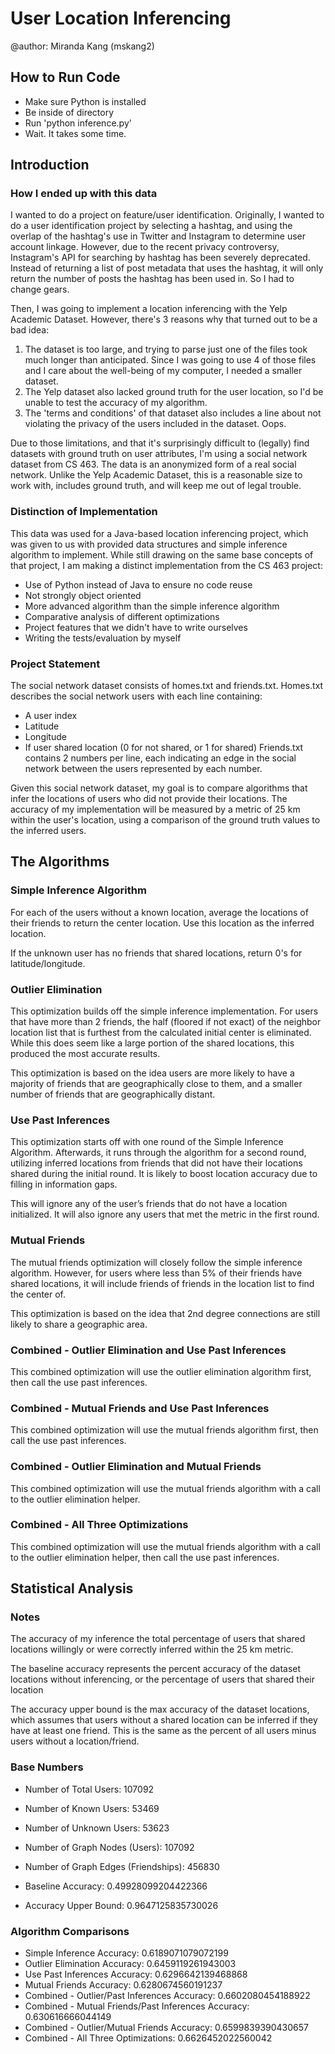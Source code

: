 # User Location Inferencing
@author: Miranda Kang (mskang2)

## How to Run Code

- Make sure Python is installed
- Be inside of directory
- Run 'python inference.py'
- Wait.  It takes some time.

## Introduction
 
### How I ended up with this data

I wanted to do a project on feature/user identification.  Originally, I wanted to do a user identification project by selecting a hashtag, and using the overlap of the hashtag's use in Twitter and Instagram to determine user account linkage.  However, due to the recent privacy controversy, Instagram's API for searching by hashtag has been severely deprecated.  Instead of returning a list of post metadata that uses the hashtag, it will only return the number of posts the hashtag has been used in. So I had to change gears.

Then, I was going to implement a location inferencing with the Yelp Academic Dataset.  However, there's 3 reasons why that turned out to be a bad idea:
1. The dataset is too large, and trying to parse just one of the files took much longer than anticipated.  Since I was going to use 4 of those files and I care about the well-being of my computer, I needed a smaller dataset.  
2. The Yelp dataset also lacked ground truth for the user location, so I'd be unable to test the accuracy of my algorithm.
3. The 'terms and conditions' of that dataset also includes a line about not violating the privacy of the users included in the dataset.  Oops.

Due to those limitations, and that it's surprisingly difficult to (legally) find datasets with ground truth on user attributes, I'm using a social network dataset from CS 463.  The data is an anonymized form of a real social network.  Unlike the Yelp Academic Dataset, this is a reasonable size to work with, includes ground truth, and will keep me out of legal trouble.

### Distinction of Implementation

This data was used for a Java-based location inferencing project, which was given to us with provided data structures and simple inference algorithm to implement.  While still drawing on the same base concepts of that project, I am making a distinct implementation from the CS 463 project:
- Use of Python instead of Java to ensure no code reuse
- Not strongly object oriented
- More advanced algorithm than the simple inference algorithm
- Comparative analysis of different optimizations
- Project features that we didn't have to write ourselves
- Writing the tests/evaluation by myself

### Project Statement

The social network dataset consists of homes.txt and friends.txt.  Homes.txt describes the social network users with each line containing:
- A user index
- Latitude
- Longitude
- If user shared location (0 for not shared, or 1 for shared)
Friends.txt contains 2 numbers per line, each indicating an edge in the social network between the users represented by each number.

Given this social network dataset, my goal is to compare algorithms that infer the locations of users who did not provide their locations.  The accuracy of my implementation will be measured by a metric of 25 km within the user's location, using a comparison of the ground truth values to the inferred users.

## The Algorithms

### Simple Inference Algorithm

For each of the users without a known location, average the locations of their friends to return the center location.  Use this location as the inferred location.

If the unknown user has no friends that shared locations, return 0's for latitude/longitude.

### Outlier Elimination

This optimization builds off the simple inference implementation.  For users that have more than 2 friends, the half (floored if not exact) of the neighbor location list that is furthest from the calculated initial center is eliminated.  While this does seem like a large portion of the shared locations, this produced the most accurate results.

This optimization is based on the idea users are more likely to have a majority of friends that are geographically close to them, and a smaller number of friends that are geographically distant.

### Use Past Inferences

This optimization starts off with one round of the Simple Inference Algorithm.  Afterwards, it runs through the algorithm for a second round, utilizing inferred locations from friends that did not have their locations shared during the initial round.  It is likely to boost location accuracy due to filling in information gaps.

This will ignore any of the user’s friends that do not have a location initialized.  It will also ignore any users that met the metric in the first round.

### Mutual Friends

The mutual friends optimization will closely follow the simple inference algorithm.  However, for users where less than 5% of their friends have shared locations, it will include friends of friends in the location list to find the center of.  

This optimization is based on the idea that 2nd degree connections are still likely to share a geographic area.

### Combined - Outlier Elimination and Use Past Inferences

This combined optimization will use the outlier elimination algorithm first, then call the use past inferences.

### Combined - Mutual Friends and Use Past Inferences

This combined optimization will use the mutual friends algorithm first, then call the use past inferences.

### Combined - Outlier Elimination and Mutual Friends

This combined optimization will use the mutual friends algorithm with a call to the outlier elimination helper.

### Combined - All Three Optimizations

This combined optimization will use the mutual friends algorithm with a call to the outlier elimination helper, then call the use past inferences.

## Statistical Analysis

### Notes
The accuracy of my inference the total percentage of users that shared locations willingly or were correctly inferred within the 25 km metric.

The baseline accuracy represents the percent accuracy of the dataset locations without inferencing, or the percentage of users that shared their location

The accuracy upper bound is the max accuracy of the dataset locations, which assumes that users without a shared location can be inferred if they have at least one friend.  This is the same as the percent of all users minus users without a location/friend.

### Base Numbers

- Number of Total Users:  107092
- Number of Known Users:  53469
- Number of Unknown Users:  53623
- Number of Graph Nodes (Users):  107092
- Number of Graph Edges (Friendships):  456830

- Baseline Accuracy:  0.49928099204422366
- Accuracy Upper Bound:  0.9647125835730026

### Algorithm Comparisons
- Simple Inference Accuracy:  0.6189071079072199
- Outlier Elimination Accuracy:  0.6459119261943003
- Use Past Inferences Accuracy:  0.6296642139468868
- Mutual Friends Accuracy:  0.6280674560191237
- Combined - Outlier/Past Inferences Accuracy:  0.6602080454188922
- Combined - Mutual Friends/Past Inferences Accuracy:  0.630616666044149
- Combined - Outlier/Mutual Friends Accuracy:  0.6599839390430657
- Combined - All Three Optimizations:  0.6626452022560042
